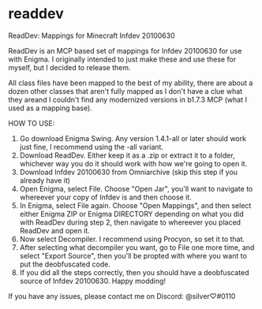 # readdev
ReadDev:  Mappings for Minecraft Infdev 20100630

ReadDev is an MCP based set of mappings for Infdev 20100630 for use with Enigma.  I originally intended to just make these and use these for myself, but I decided to release them.

All class files have been mapped to the best of my ability, there are about a dozen other classes that aren't fully mapped as I don't have a clue what they areand I couldn't find any modernized versions in b1.7.3 MCP (what I used as a mapping base).

HOW TO USE:
1. Go download Enigma Swing.  Any version 1.4.1-all or later should work just fine, I recommend using the -all variant.
2. Download ReadDev.  Either keep it as a .zip or extract it to a folder, whichever way you do it should work with how we're going to open it.
3. Download Infdev 20100630 from Omniarchive (skip this step if you already have it)
4. Open Enigma, select File.  Choose "Open Jar", you'll want to navigate to whereever your copy of Infdev is and then choose it.
5. In Enigma, select File again.  Choose "Open Mappings", and then select either Enigma ZIP or Enigma DIRECTORY depending on what you did with ReadDev during step 2, then navigate to whereever you placed ReadDev and open it.
6. Now select Decompiler.  I recommend using Procyon, so set it to that.
7. After selecting what decompiler you want, go to File one more time, and select "Export Source", then you'll be propted with where you want to put the deobfuscated code.  
8. If you did all the steps correctly, then you should have a deobfuscated source of Infdev 20100630.  Happy modding!

If you have any issues, please contact me on Discord: @silver♡#0110
